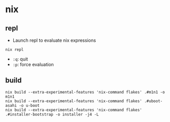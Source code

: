 # nix

## repl

- Launch repl to evaluate nix expressions

```shell
nix repl
```

- `:q`: quit
- `:p`: force evaluation

## build

```shell
nix build --extra-experimental-features 'nix-command flakes' .#m1n1 -o m1n1
nix build --extra-experimental-features 'nix-command flakes' .#uboot-asahi -o u-boot
nix build --extra-experimental-features 'nix-command flakes' .#installer-bootstrap -o installer -j4 -L
```
